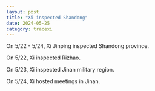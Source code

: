 ```yaml
---
layout: post
title: "Xi inspected Shandong"
date: 2024-05-25
category: tracexi
---
```


On 5/22 - 5/24, Xi Jinping inspected Shandong province.

On 5/22, Xi inspected Rizhao.

On 5/23, Xi inspected Jinan military region.

On 5/24, Xi hosted meetings in Jinan.
